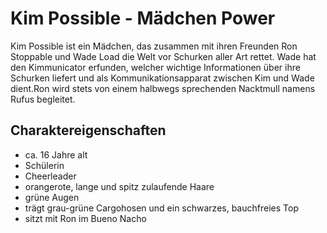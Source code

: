# Kim Possible - Mädchen Power

Kim Possible ist ein Mädchen, das zusammen mit ihren Freunden Ron Stoppable und Wade Load die Welt vor Schurken aller Art rettet.
Wade hat den Kimmunicator erfunden, welcher wichtige Informationen über ihre Schurken liefert und als Kommunikationsapparat zwischen Kim und Wade dient.Ron wird stets von einem halbwegs sprechenden Nacktmull namens Rufus begleitet.

## Charaktereigenschaften

* ca. 16 Jahre alt 
* Schülerin 
* Cheerleader 
* orangerote, lange und spitz zulaufende Haare 
* grüne Augen 
* trägt grau-grüne Cargohosen und ein schwarzes, bauchfreies Top 
* sitzt mit Ron im Bueno Nacho 



